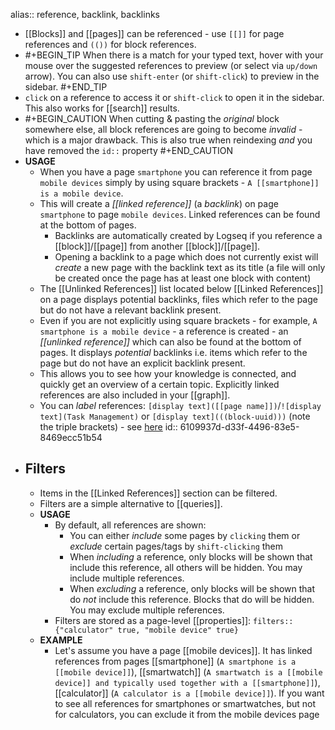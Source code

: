 alias:: reference, backlink, backlinks

- [[Blocks]] and [[pages]] can be referenced - use `[[]]` for page references and `(())` for block references.
-
  #+BEGIN_TIP
  When there is a match for your typed text, hover with your mouse over the suggested references to preview (or select via `up/down` arrow). You can also use `shift-enter` (or `shift-click`) to preview in the sidebar.
  #+END_TIP
- `click` on a reference to access it or `shift-click` to open it in the sidebar. This also works for [[search]] results.
-
  #+BEGIN_CAUTION
  When cutting & pasting the _original_ block somewhere else, all block references are going to become _invalid_ - which is a major drawback. This is also true when reindexing _and_ you have removed the `id::` property
  #+END_CAUTION
- **USAGE**
	- When you have a page `smartphone` you can reference it from page `mobile devices` simply by using square brackets - `A [[smartphone]] is a mobile device`.
	- This will create a _[[linked reference]]_ (a _backlink_) on page `smartphone` to page `mobile devices`. Linked references can be found at the bottom of pages.
		- Backlinks are automatically created by Logseq if you reference a [[block]]/[[page]] from another [[block]]/[[page]].
		- Opening a backlink to a page which does not currently exist will _create_ a new page with the backlink text as its title (a file will only be created once the page has at least one block with content)
	- The [[Unlinked References]] list located below [[Linked References]] on a page displays potential backlinks, files which refer to the page but do not have a relevant backlink present.
	- Even if you are not explicitly using square brackets - for example, `A smartphone is a mobile device` - a reference is created - an _[[unlinked reference]]_ which can also be found at the bottom of pages. It displays _potential_ backlinks i.e. items which refer to the page but do not have an explicit backlink present.
	- This allows you to see how your knowledge is connected, and quickly get an overview of a certain topic. Explicitly linked references are also included in your [[graph]].
	- You can *label* references: `[display text]([[page name]])`/`![display text](Task Management)` or `[display text](((block-uuid)))` (note the triple brackets) - see [here](((612a2437-103f-4c3f-bd99-2a98a462b6c2)))
	  id:: 6109937d-d33f-4496-83e5-8469ecc51b54
- ## Filters
	- Items in the [[Linked References]] section can be filtered.
	- Filters are a simple alternative to [[queries]].
	- **USAGE**
		- By default, all references are shown:
			- You can either _include_ some pages by `clicking` them or _exclude_ certain pages/tags by `shift-clicking` them
			- When _including_ a reference, only blocks will be shown that include this reference, all others will be hidden. You may include multiple references.
			- When _excluding_ a reference, only blocks will be shown that do _not_ include this reference. Blocks that do will be hidden. You may exclude multiple references.
		- Filters are stored as a page-level [[properties]]: `filters:: {"calculator" true, "mobile device" true}`
	- **EXAMPLE**
		- Let's assume you have a page [[mobile devices]]. It has linked references from pages [[smartphone]] (`A smartphone is a [[mobile device]]`), [[smartwatch]] (`A smartwatch is a [[mobile device]] and typically used together with a [[smartphone]]`), [[calculator]] (`A calculator is a [[mobile device]]`).  If you want to see all references for smartphones or smartwatches, but not for calculators, you can exclude it from the mobile devices page